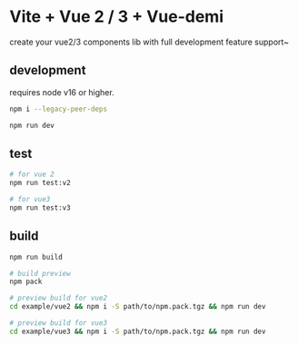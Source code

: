 # Vite + Vue 2 / 3 + Vue-demi

create your vue2/3 components lib with full development feature support~

## development

requires node v16 or higher.

```bash
npm i --legacy-peer-deps

npm run dev
```

## test

```bash
# for vue 2
npm run test:v2

# for vue3
npm run test:v3
```

## build

```bash
npm run build

# build preview
npm pack

# preview build for vue2
cd example/vue2 && npm i -S path/to/npm.pack.tgz && npm run dev

# preview build for vue3
cd example/vue3 && npm i -S path/to/npm.pack.tgz && npm run dev
```
